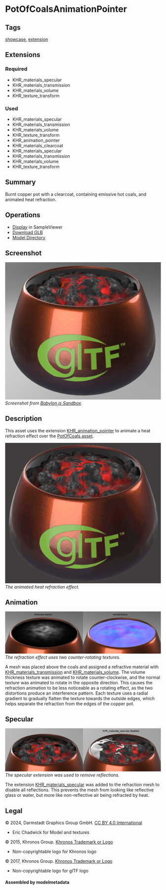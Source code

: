 # PotOfCoalsAnimationPointer

## Tags

[showcase](../Models-showcase.md), [extension](../Models-extension.md)

## Extensions

### Required

* KHR_materials_specular
* KHR_materials_transmission
* KHR_materials_volume
* KHR_texture_transform

### Used

* KHR_materials_specular
* KHR_materials_transmission
* KHR_materials_volume
* KHR_texture_transform
* KHR_animation_pointer
* KHR_materials_clearcoat
* KHR_materials_specular
* KHR_materials_transmission
* KHR_materials_volume
* KHR_texture_transform

## Summary

Burnt copper pot with a clearcoat, containing emissive hot coals, and animated heat refraction.

## Operations

* [Display](https://github.khronos.org/glTF-Sample-Viewer-Release/?model=https://raw.GithubUserContent.com/KhronosGroup/glTF-Sample-Assets/main/./Models/PotOfCoalsAnimationPointer/glTF-Binary/PotOfCoalsAnimationPointer.glb) in SampleViewer
* [Download GLB](https://raw.GithubUserContent.com/KhronosGroup/glTF-Sample-Assets/main/./Models/PotOfCoalsAnimationPointer/glTF-Binary/PotOfCoalsAnimationPointer.glb)
* [Model Directory](./)

## Screenshot

![Screenshot from glTF Sample Viewer](screenshot/screenshot_Large.jpg)
<br/>_Screenshot from [Babylon.js Sandbox](https://sandbox.babylonjs.com/)._

## Description

This asset uses the extension [KHR_animation_pointer](https://github.com/KhronosGroup/glTF/tree/main/extensions/2.0/Khronos/KHR_animation_pointer#khr_animation_pointer) to animate a heat refraction effect over the [PotOfCoals asset](../PotOfCoals/README.md).

![Animated GIF of the heat refraction](screenshot/PotOfCoalsAnimationPointer.gif)
<br/>_The animated heat refraction effect._

## Animation

![Thickness and normal textures](screenshot/thickness_and_normal.jpg)
<br/>_The refraction effect uses two counter-rotating textures._

A mesh was placed above the coals and assigned a refractive material with [KHR_materials_transmission](https://github.com/KhronosGroup/glTF/blob/main/extensions/2.0/Khronos/KHR_materials_transmission/README.md#khr_materials_transmission-) and [KHR_materials_volume](https://github.com/KhronosGroup/glTF/tree/main/extensions/2.0/Khronos/KHR_materials_volume#khr_materials_volume). The volume thickness texture was animated to rotate counter-clockwise, and the normal texture was animated to rotate in the opposite direction. This causes the refraction animation to be less noticeable as a rotating effect, as the two distortions produce an interference pattern. Each texture uses a radial gradient to gradually flatten the texture towards the outside edges, which helps separate the refraction from the edges of the copper pot.

## Specular

![Disabling the Specular extension](screenshot/specular_disabled.jpg)
<br/>_The specular extension was used to remove reflections._

The extension [KHR_materials_specular](https://github.com/KhronosGroup/glTF/tree/main/extensions/2.0/Khronos/KHR_materials_specular#khr_materials_specular) was added to the refraction mesh to disable all reflections. This prevents the mesh from looking like reflective glass or water, but more like non-reflective air being refracted by heat.

## Legal

&copy; 2024, Darmstadt Graphics Group GmbH. [CC BY 4.0 International](https://creativecommons.org/licenses/by/4.0/legalcode)

 - Eric Chadwick for Model and textures

&copy; 2015, Khronos Group. [Khronos Trademark or Logo]()

 - Non-copyrightable logo for Khronos logo

&copy; 2017, Khronos Group. [Khronos Trademark or Logo]()

 - Non-copyrightable logo for glTF logo

#### Assembled by modelmetadata